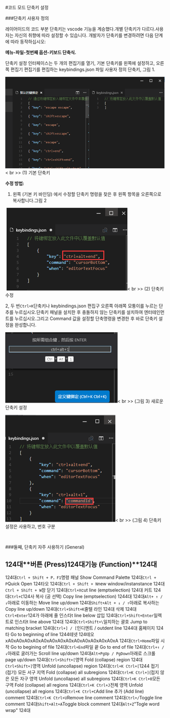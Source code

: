 #코드 모드 단축키 설정

###단축키 사용자 정의

레이어이드의 코드 부분 단축키는 vscode 기능을 계승했다.개별 단축키가 다르다.사용자는 자신의 취향에 따라 설정할 수 있습니다. 개발자가 단축키를 변경하려면 다음 단계에 따라 동작하십시오:



**메뉴-파일-첫번째 옵션-키보드 단축식.**

단축키 설정 인터페이스는 두 개의 편집기를 열기, 기본 단축키를 왼쪽에 설정하고, 오른쪽 편집기 편집기를 편집하는 keybindings.json 파일 사용자 정의 단축키, 그림 1.

​![blob.png](img/1.png)< br >>
(1) 기본 단축키

**수정 방법:**

1. 왼쪽 (기본 키 바인딩) 에서 수정할 단축키 명령을 찾은 후 왼쪽 항목을 오른쪽으로 복사합니다.그림 2



​        ![blob.png](img/2.png)< br >>
(2) 단축키 수정

2, 두 번`Ctrl+K`단축키나 keybindings.json 편집구 오른쪽 아래쪽 모퉁이를 누르는 단추를 누르십시오.단축키 패널을 설치한 후 충돌하지 않는 단축키를 설치하여 엔터테인먼트를 누르십시오.그리고 Command 값을 설정할 단축명령을 변경한 후 바로 단축키 설정을 완성합니다.

​![blob.png](img/3.png)< br >>
(그림 3) 새로운 단축키 설정

​![blob.png](img/4.png)< br >>
(그림 4) 단축키 설정은 사용하고, 번호 구분

​

###둘째, 단축키 자주 사용하기 (General)

124대**버튼 (Press)**124대**기능 (Function)**124대
----------------------------------------------------------------------------------------------------------------------------------------------------------------------------------------------------------------------------------------------------------
124대`Ctrl + Shift + P，F1`명령 패널 Show Command Palette
124대`Ctrl + P`Quick Open 124타오
124대`Ctrl + Shift + N`new window/instanstance
124대`Ctrl + Shift + W`창 닫기
124대`Ctrl+X`cut line (emptselection) 124대 커트
124대`Ctrl+C`124사 복사 (공 선택) Copy line (emptselection) 1244대
124대`Alt+ ↑ / ↓`아래로 이동하는 Move line up/down
124대`Shift+Alt + ↓ / ↑`아래로 복사하는 Copy line up/down
124대`Ctrl+Shift+K`줄텔 라인 124대 삭제
124대`Ctrl+Enter`124가 아래에 줄 인스타t line below 삽입
124대`Ctrl+Shift+Enter`일렉트로 인스타t line above 124대
124대`Ctrl+Shift+\`일치하는 괄호 Jump to matching bracket
124대`Ctrl+] / [`인디엔트 / outdent line
1244대 홈페이지 124타 Go to beginning of line
1244테넷 124테오 xA0xA0xA0xA0xA0xA0xA0xA0xA0xA0xA0xA0xA0xA
124대`Ctrl+Home`파일 시작 Go to begining of file
124대`Ctrl+End`파일 끝 Go to end of file
124대`Ctrl+↑ / ↓`아래로 굴러가는 Scroll line up/down
124대`Alt+PgUp / PgDown`아래로 스크롤 page up/down
124대`Ctrl+Shift+[`영역 Fold (collapse) region
124대`Ctrl+Shift+]`영역 Unfold (uncollapse) region
124대`Ctrl+K Ctrl+[`1244 접기 (접기) 모든 서구 지역 Fold (collapse) all subregions
124대`Ctrl+K Ctrl+]`(접지 않은 모든 자구 영역 Unfold (uncollapse) all subregions
124대`Ctrl+K Ctrl+0`모든 구역 Fold (collapse) all regions
124대`Ctrl+K Ctrl+J`전체 영역 Unfold (uncollapse) all regions
124대`Ctrl+K Ctrl+C`Add line 추가 (Add line) comment
124대`Ctrl+K Ctrl+U`Remove line comment
124대`Ctrl+/`Toggle line comment
124대`Shift+Alt+A`Toggle block comment
124대`Alt+Z`"Togle word wrap" 124대